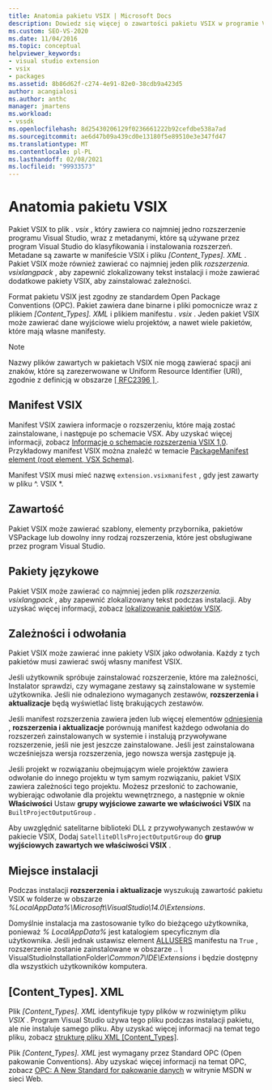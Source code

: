 ```yaml
---
title: Anatomia pakietu VSIX | Microsoft Docs
description: Dowiedz się więcej o zawartości pakietu VSIX w programie Visual Studio, pliku, który zawiera co najmniej jedno rozszerzenie programu Visual Studio i plik manifestu metadanych.
ms.custom: SEO-VS-2020
ms.date: 11/04/2016
ms.topic: conceptual
helpviewer_keywords:
- visual studio extension
- vsix
- packages
ms.assetid: 8b86d62f-c274-4e91-82e0-38cdb9a423d5
author: acangialosi
ms.author: anthc
manager: jmartens
ms.workload:
- vssdk
ms.openlocfilehash: 8d25430206129f0236661222b92cefdbe538a7ad
ms.sourcegitcommit: ae6d47b09a439cd0e13180f5e89510e3e347fd47
ms.translationtype: MT
ms.contentlocale: pl-PL
ms.lasthandoff: 02/08/2021
ms.locfileid: "99933573"
---
```

# <a name="anatomy-of-a-vsix-package"></a>Anatomia pakietu VSIX
Pakiet VSIX to plik *. vsix* , który zawiera co najmniej jedno rozszerzenie programu Visual Studio, wraz z metadanymi, które są używane przez program Visual Studio do klasyfikowania i instalowania rozszerzeń. Metadane są zawarte w manifeście VSIX i pliku *[Content_Types]. XML* . Pakiet VSIX może również zawierać co najmniej jeden plik *rozszerzenia. vsixlangpack* , aby zapewnić zlokalizowany tekst instalacji i może zawierać dodatkowe pakiety VSIX, aby zainstalować zależności.

 Format pakietu VSIX jest zgodny ze standardem Open Package Conventions (OPC). Pakiet zawiera dane binarne i pliki pomocnicze wraz z plikiem *[Content_Types]. XML* i plikiem manifestu *. vsix* . Jeden pakiet VSIX może zawierać dane wyjściowe wielu projektów, a nawet wiele pakietów, które mają własne manifesty.

> [!NOTE]
> Nazwy plików zawartych w pakietach VSIX nie mogą zawierać spacji ani znaków, które są zarezerwowane w Uniform Resource Identifier (URI), zgodnie z definicją w obszarze [ \[ RFC2396 \] ](https://www.rfc-editor.org/rfc/rfc2396.txt).

## <a name="the-vsix-manifest"></a>Manifest VSIX
 Manifest VSIX zawiera informacje o rozszerzeniu, które mają zostać zainstalowane, i następuje po schemacie VSX. Aby uzyskać więcej informacji, zobacz [Informacje o schemacie rozszerzenia VSIX 1,0](/previous-versions/dd393700(v=vs.110)). Przykładowy manifest VSIX można znaleźć w temacie [PackageManifest element (root element, VSX Schema)](/previous-versions/dd393754(v=vs.110)).

 Manifest VSIX musi mieć nazwę `extension.vsixmanifest` , gdy jest zawarty w pliku ^. VSIX *.

## <a name="the-content"></a>Zawartość
 Pakiet VSIX może zawierać szablony, elementy przybornika, pakietów VSPackage lub dowolny inny rodzaj rozszerzenia, które jest obsługiwane przez program Visual Studio.

## <a name="language-packs"></a>Pakiety językowe
 Pakiet VSIX może zawierać co najmniej jeden plik *rozszerzenia. vsixlangpack* , aby zapewnić zlokalizowany tekst podczas instalacji. Aby uzyskać więcej informacji, zobacz [lokalizowanie pakietów VSIX](../extensibility/localizing-vsix-packages.md).

## <a name="dependencies-and-references"></a>Zależności i odwołania
 Pakiet VSIX może zawierać inne pakiety VSIX jako odwołania. Każdy z tych pakietów musi zawierać swój własny manifest VSIX.

 Jeśli użytkownik spróbuje zainstalować rozszerzenie, które ma zależności, Instalator sprawdzi, czy wymagane zestawy są zainstalowane w systemie użytkownika. Jeśli nie odnaleziono wymaganych zestawów, **rozszerzenia i aktualizacje** będą wyświetlać listę brakujących zestawów.

 Jeśli manifest rozszerzenia zawiera jeden lub więcej elementów [odniesienia](/previous-versions/visualstudio/visual-studio-2010/dd393687(v=vs.100)) , **rozszerzenia i aktualizacje** porównują manifest każdego odwołania do rozszerzeń zainstalowanych w systemie i instalują przywoływane rozszerzenie, jeśli nie jest jeszcze zainstalowane. Jeśli jest zainstalowana wcześniejsza wersja rozszerzenia, jego nowsza wersja zastępuje ją.

 Jeśli projekt w rozwiązaniu obejmującym wiele projektów zawiera odwołanie do innego projektu w tym samym rozwiązaniu, pakiet VSIX zawiera zależności tego projektu. Możesz przesłonić to zachowanie, wybierając odwołanie dla projektu wewnętrznego, a następnie w oknie **Właściwości** Ustaw **grupy wyjściowe zawarte we właściwości VSIX** na `BuiltProjectOutputGroup` .

 Aby uwzględnić satelitarne biblioteki DLL z przywoływanych zestawów w pakiecie VSIX, Dodaj `SatelliteDllsProjectOutputGroup` do **grup wyjściowych zawartych we właściwości VSIX** .

## <a name="installation-location"></a>Miejsce instalacji
 Podczas instalacji **rozszerzenia i aktualizacje** wyszukują zawartość pakietu VSIX w folderze w obszarze *%LocalAppData%\Microsoft\VisualStudio\14.0\Extensions*.

 Domyślnie instalacja ma zastosowanie tylko do bieżącego użytkownika, ponieważ *% LocalAppData%* jest katalogiem specyficznym dla użytkownika. Jeśli jednak ustawisz element [ALLUSERS](/previous-versions/ee191547(v=vs.110)) manifestu na `True` , rozszerzenie zostanie zainstalowane w obszarze <em>.. \\ </em> VisualStudioInstallationFolder<em>\Common7\IDE\Extensions</em> i będzie dostępny dla wszystkich użytkowników komputera.

## <a name="content_typesxml"></a>[Content_Types]. XML
 Plik *[Content_Types]. XML* identyfikuje typy plików w rozwiniętym pliku *VSIX* . Program Visual Studio używa tego pliku podczas instalacji pakietu, ale nie instaluje samego pliku. Aby uzyskać więcej informacji na temat tego pliku, zobacz [strukturę pliku XML [Content_Types]](the-structure-of-the-content-types-dot-xml-file.md).

 Plik *[Content_Types]. XML* jest wymagany przez Standard OPC (Open pakowanie Conventions). Aby uzyskać więcej informacji na temat OPC, zobacz [OPC: A New Standard for pakowanie danych](/archive/blogs/msdnmagazine/opc-a-new-standard-for-packaging-your-data) w witrynie MSDN w sieci Web.